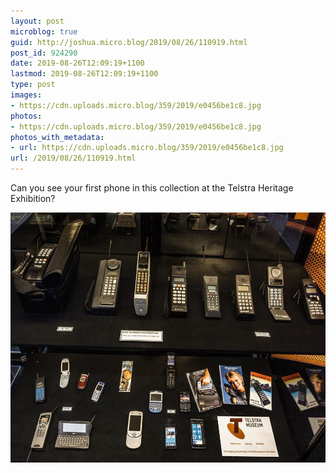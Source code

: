 ```yaml
---
layout: post
microblog: true
guid: http://joshua.micro.blog/2019/08/26/110919.html
post_id: 924290
date: 2019-08-26T12:09:19+1100
lastmod: 2019-08-26T12:09:19+1100
type: post
images:
- https://cdn.uploads.micro.blog/359/2019/e0456be1c8.jpg
photos:
- https://cdn.uploads.micro.blog/359/2019/e0456be1c8.jpg
photos_with_metadata:
- url: https://cdn.uploads.micro.blog/359/2019/e0456be1c8.jpg
url: /2019/08/26/110919.html
---
```

Can you see your first phone in this collection at the Telstra Heritage Exhibition?

<img src="uploads/2019/e0456be1c8.jpg" width="600" height="400" alt="" />
